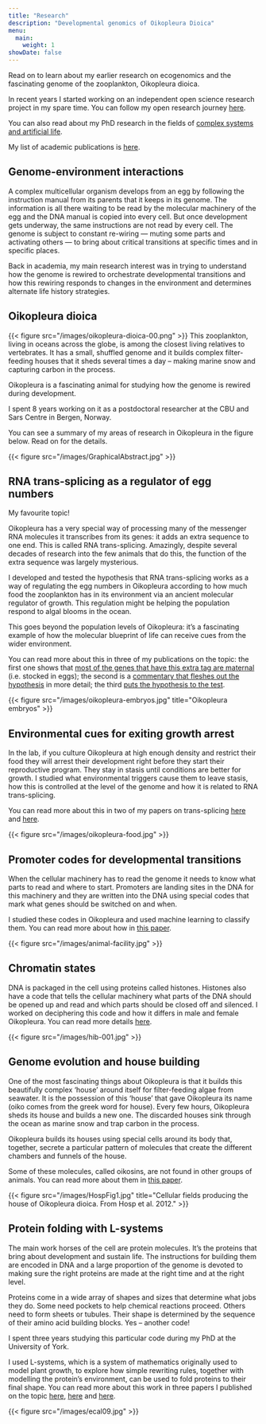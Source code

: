 ```yaml
---
title: "Research"
description: "Developmental genomics of Oikopleura Dioica"
menu:
  main:
    weight: 1
showDate: false
---
```


Read on to learn about my earlier research on ecogenomics and the fascinating genome of the zooplankton, Oikopleura dioica.

In recent years I started working on an independent open science research project in my spare time. You can follow my open research journey [here](https://open-research.gemmadanks.com/).

You can also read about my PhD research in the fields of [complex systems and artificial life](#protein-folding-with-l-systems).

My list of academic publications is [here](/publications).

## Genome-environment interactions

A complex multicellular organism develops from an egg by following the instruction manual from its parents that it keeps in its genome. The information is all there waiting to be read by the molecular machinery of the egg and the DNA manual is copied into every cell. But once development gets underway, the same instructions are not read by every cell. The genome is subject to constant re-wiring — muting some parts and activating others — to bring about critical transitions at specific times and in specific places.

Back in academia, my main research interest was in trying to understand how the genome is rewired to orchestrate developmental transitions and how this rewiring responds to changes in the environment and determines alternate life history strategies.

## Oikopleura dioica

{{< figure src="/images/oikopleura-dioica-00.png" >}}
This zooplankton, living in oceans across the globe, is among the closest living relatives to vertebrates. It has a small, shuffled genome and it builds complex filter-feeding houses that it sheds several times a day – making marine snow and capturing carbon in the process.

Oikopleura is a fascinating animal for studying how the genome is rewired during development.

I spent 8 years working on it as a postdoctoral researcher at the CBU and Sars Centre in Bergen, Norway.

You can see a summary of my areas of research in Oikopleura in the figure below. Read on for the details.

{{< figure src="/images/GraphicalAbstract.jpg" >}}

## RNA trans-splicing as a regulator of egg numbers

My favourite topic!

Oikopleura has a very special way of processing many of the messenger RNA molecules it transcribes from its genes: it adds an extra sequence to one end. This is called RNA trans-splicing. Amazingly, despite several decades of research into the few animals that do this, the function of the extra sequence was largely mysterious. 

I developed and tested the hypothesis that RNA trans-splicing works as a way of regulating the egg numbers in Oikopleura according to how much food the zooplankton has in its environment via an ancient molecular regulator of growth. This regulation might be helping the population respond to algal blooms in the ocean.

This goes beyond the population levels of Oikopleura: it’s a fascinating example of how the molecular blueprint of life can receive cues from the wider environment.

You can read more about this in three of my publications on the topic: the first one shows that [most of the genes that have this extra tag are maternal](https://academic.oup.com/mbe/article/32/3/585/980086?login=false) (i.e. stocked in eggs); the second is a [commentary that fleshes out the hypothesis](https://pubmed.ncbi.nlm.nih.gov/26430567/) in more detail; the third [puts the hypothesis to the test](https://bmcgenomics.biomedcentral.com/articles/10.1186/s12864-019-6277-x).

{{< figure src="/images/oikopleura-embryos.jpg" title="Oikopleura embryos" >}}

## Environmental cues for exiting growth arrest

In the lab, if you culture Oikopleura at high enough density and restrict their food they will arrest their development right before they start their reproductive program. They stay in stasis until conditions are better for growth. I studied what environmental triggers cause them to leave stasis, how this is controlled at the level of the genome and how it is related to RNA trans-splicing.

You can read more about this in two of my papers on trans-splicing [here](https://academic.oup.com/mbe/article/32/3/585/980086?login=false) and [here](https://bmcgenomics.biomedcentral.com/articles/10.1186/s12864-019-6277-x).

{{< figure src="/images/oikopleura-food.jpg" >}}

## Promoter codes for developmental transitions 

When the cellular machinery has to read the genome it needs to know what parts to read and where to start. Promoters are landing sites in the DNA for this machinery and they are written into the DNA using special codes that mark what genes should be switched on and when.

I studied these codes in Oikopleura and used machine learning to classify them. You can read more about how in [this paper](https://bmcgenomics.biomedcentral.com/articles/10.1186/s12864-018-4504-5).

{{< figure src="/images/animal-facility.jpg" >}}

## Chromatin states

DNA is packaged in the cell using proteins called histones. Histones also have a code that tells the cellular machinery what parts of the DNA should be opened up and read and which parts should be closed off and silenced. I worked on deciphering this code and how it differs in male and female Oikopleura. You can read more details [here](https://epigeneticsandchromatin.biomedcentral.com/articles/10.1186/s13072-016-0110-4). 

{{< figure src="/images/hib-001.jpg" >}}

## Genome evolution and house building

One of the most fascinating things about Oikopleura is that it builds this beautifully complex ‘house’ around itself for filter-feeding algae from seawater. It is the possession of this ‘house’ that gave Oikopleura its name (oiko comes from the greek word for house). Every few hours, Oikopleura sheds its house and builds a new one. The discarded houses sink through the ocean as marine snow and trap carbon in the process.

Oikopleura builds its houses using special cells around its body that, together, secrete a particular pattern of molecules that create the different chambers and funnels of the house.

Some of these molecules, called oikosins, are not found in other groups of animals. You can read more about them in [this paper](https://bmcgenomics.biomedcentral.com/articles/10.1186/s12864-018-4504-5).

{{< figure src="/images/HospFig1.jpg" title="Cellular fields producing the house of Oikopleura dioica. From Hosp et al. 2012." >}}

## Protein folding with L-systems

The main work horses of the cell are protein molecules. It’s the proteins that bring about development and sustain life. The instructions for building them are encoded in DNA and a large proportion of the genome is devoted to making sure the right proteins are made at the right time and at the right level. 

Proteins come in a wide array of shapes and sizes that determine what jobs they do. Some need pockets to help chemical reactions proceed. Others need to form sheets or tubules. Their shape is determined by the sequence of their amino acid building blocks. Yes – another code! 

I spent three years studying this particular code during my PhD at the University of York. 

I used L-systems, which is a system of mathematics originally used to model plant growth, to explore how simple rewriting rules, together with modelling the protein’s environment, can be used to fold proteins to their final shape. You can read more about this work in three papers I published on the topic [here](https://link.springer.com/chapter/10.1007/978-3-540-74913-4_110), [here](https://pure.york.ac.uk/portal/en/publications/protein-folding-with-stochastic-l-systems) and [here](https://link.springer.com/chapter/10.1007/978-3-642-21283-3_36). 

{{< figure src="/images/ecal09.jpg" >}}
